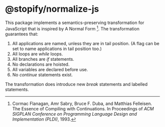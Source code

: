 # @stopify/normalize-js

This package implements a semantics-preserving transformation
for JavaScript that is inspired by A Normal Form [^1]. The transformation
guarantees that:

1. All applications are named, unless they are in tail position.
   (A flag can be set to name applications in tail position too.)
2. All loops are *while* loops.
3. All branches are  *if* statements.
4. No declarations are hoisted.
5. All variables are declared before use.
6. No *continue* statements exist.

The transformation does introduce new *break* statements and labelled
statements.


[^1]: Cormac Flanagan, Amr Sabry, Bruce F. Duba, and Matthias Felleisen.
      The Essence of Compiling with Continuations. In Proceedings of
      *ACM SIGPLAN Conference on Programming Language Design and Implementation
      (PLDI)*, 1993.